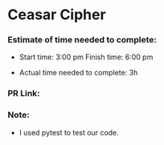 # Ceasar Cipher

### Estimate of time needed to complete:

   * Start time: 3:00 pm Finish time: 6:00 pm

   * Actual time needed to complete: 3h

### PR Link:



### Note:

* I used pytest to test our code.